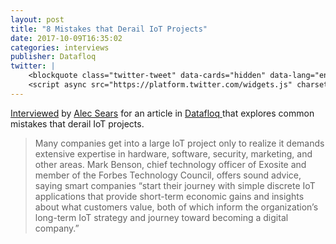```yaml
---
layout: post
title: "8 Mistakes that Derail IoT Projects"
date: 2017-10-09T16:35:02
categories: interviews
publisher: Datafloq
twitter: |
    <blockquote class="twitter-tweet" data-cards="hidden" data-lang="en"><p lang="en" dir="ltr"><a href="https://twitter.com/markbenson?ref_src=twsrc%5Etfw">@markbenson</a> suggests how to avoid a failed connected product in “8 Mistakes that Derail <a href="https://twitter.com/hashtag/IoT?src=hash&amp;ref_src=twsrc%5Etfw">#IoT</a> Projects” <a href="https://t.co/WYFUCDxJEA">https://t.co/WYFUCDxJEA</a> via <a href="https://twitter.com/Datafloq?ref_src=twsrc%5Etfw">@Datafloq</a> <a href="https://t.co/UzXzYEERgM">pic.twitter.com/UzXzYEERgM</a></p>&mdash; Exosite (@exosite) <a href="https://twitter.com/exosite/status/922579641835147264?ref_src=twsrc%5Etfw">October 23, 2017</a></blockquote>
    <script async src="https://platform.twitter.com/widgets.js" charset="utf-8"></script>
---
```


[Interviewed][ln1] by [Alec Sears][ln2] for an article in [Datafloq
][ln3] that explores common mistakes that derail IoT projects.

> Many companies get into a large IoT project only to realize it demands extensive expertise in hardware, software, security, marketing, and other areas. Mark Benson, chief technology officer of Exosite and member of the Forbes Technology Council, offers sound advice, saying smart companies “start their journey with simple discrete IoT applications that provide short-term economic gains and insights about what customers value, both of which inform the organization’s long-term IoT strategy and journey toward becoming a digital company.”

[ln1]: https://datafloq.com/read/8-mistakes-that-derail-iot-projects/3754
[ln2]: https://alecsears.contently.com
[ln3]: https://datafloq.com

